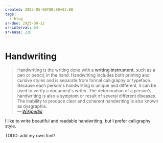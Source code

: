 ```yaml
---
created: 2023-05-06T00:00+03:00
tags:
  - blog
sr-due: 2025-09-12
sr-interval: 64
sr-ease: 226
---
```


# Handwriting

> Handwriting is the writing done with a **writing instrument**, such as a pen or pencil, in the hand. Handwriting includes both printing and cursive styles and is separate from formal calligraphy or typeface. Because each person's handwriting is unique and different, it can be used to verify a document's writer. The deterioration of a person's handwriting is also a symptom or result of several different diseases. The inability to produce clear and coherent handwriting is also known as dysgraphia.\
> — <cite>[Wikipedia](https://en.wikipedia.org/wiki/Handwriting)</cite>

I like to write beautiful and readable handwriting, but I prefer calligraphy style.

TODO: add my own font!
